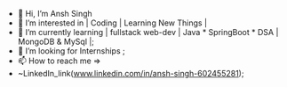 - 👋 Hi, I’m Ansh Singh
- 👀 I’m interested in | Coding | Learning New Things |
- 🌱 I’m currently learning | fullstack web-dev | Java * SpringBoot * DSA | MongoDB & MySql |;
- 💞️ I’m looking for Internships ;
- 📫 How to reach me =>
-  ~LinkedIn_link(www.linkedin.com/in/ansh-singh-602455281);


